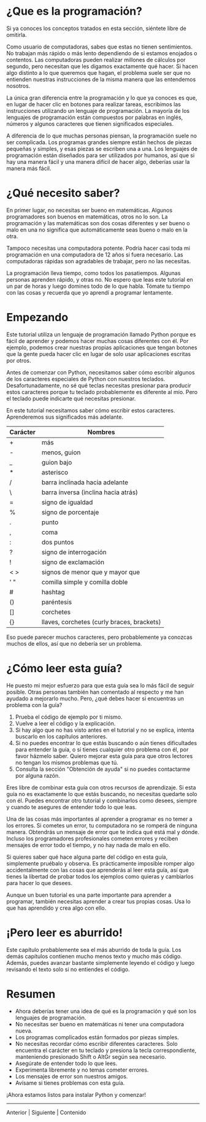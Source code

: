 # ¿Que es la programación?

Si ya conoces los conceptos tratados en esta sección, siéntete libre de omitirla.

Como usuario de computadoras, sabes que estas no tienen sentimientos. No trabajan más rápido o más lento dependiendo de si estamos enojados o contentos. Las computadoras pueden realizar millones de cálculos por segundo, pero necesitan que les digamos exactamente qué hacer. Si hacen algo distinto a lo que queremos que hagan, el problema suele ser que no entienden nuestras instrucciones de la misma manera que las entendemos nosotros.

La única gran diferencia entre la programación y lo que ya conoces es que, en lugar de hacer clic en botones para realizar tareas, escribimos las instrucciones utilizando un lenguaje de programación. La mayoría de los lenguajes de programación están compuestos por palabras en inglés, números y algunos caracteres que tienen significados especiales.

A diferencia de lo que muchas personas piensan, la programación suele no ser complicada. Los programas grandes siempre están hechos de piezas pequeñas y simples, y esas piezas se escriben una a una. Los lenguajes de programación están diseñados para ser utilizados por humanos, así que si hay una manera fácil y una manera difícil de hacer algo, deberías usar la manera más fácil.

# ¿Qué necesito saber?

En primer lugar, no necesitas ser bueno en matemáticas. Algunos programadores son buenos en matemáticas, otros no lo son. La programación y las matemáticas son dos cosas diferentes y ser bueno o malo en una no significa que automáticamente seas bueno o malo en la otra.

Tampoco necesitas una computadora potente. Podría hacer casi toda mi programación en una computadora de 12 años si fuera necesario. Las computadoras rápidas son agradables de trabajar, pero no las necesitas.

La programación lleva tiempo, como todos los pasatiempos. Algunas personas aprenden rápido, y otras no. No espero que leas este tutorial en un par de horas y luego domines todo de lo que habla. Tómate tu tiempo con las cosas y recuerda que yo aprendí a programar lentamente.

# Empezando
Este tutorial utiliza un lenguaje de programación llamado Python porque es fácil de aprender y podemos hacer muchas cosas diferentes con él. Por ejemplo, podemos crear nuestras propias aplicaciones que tengan botones que la gente pueda hacer clic en lugar de solo usar aplicaciones escritas por otros.

Antes de comenzar con Python, necesitamos saber cómo escribir algunos de los caracteres especiales de Python con nuestros teclados. Desafortunadamente, no sé qué teclas necesitas presionar para producir estos caracteres porque tu teclado probablemente es diferente al mío. Pero el teclado puede indicarte qué necesitas presionar.

En este tutorial necesitamos saber cómo escribir estos caracteres. Aprenderemos sus significados más adelante.

| Carácter | Nombres                                     |
|----------|---------------------------------------------|
| +        | más                                        |
| -        | menos, guion                               |
| _        | guion bajo                                 |
| *        | asterisco                                  |
| /        | barra inclinada hacia adelante             |
| \        | barra inversa (inclina hacia atrás)        |
| =        | signo de igualdad                          |
| %        | signo de porcentaje                        |
| .        | punto                                      |
| ,        | coma                                       |
| :        | dos puntos                                 |
| ?        | signo de interrogación                     |
| !        | signo de exclamación                       |
| < >      | signos de menor que y mayor que            |
| ' "      | comilla simple y comilla doble             |
| #        | hashtag                                    |
| ()       | paréntesis                                 |
| []       | corchetes                                  |
| {}       | llaves, corchetes (curly braces, brackets) |


Eso puede parecer muchos caracteres, pero probablemente ya conozcas muchos de ellos, así que no debería ser un problema.

# ¿Cómo leer esta guía?

He puesto mi mejor esfuerzo para que esta guía sea lo más fácil de seguir posible. Otras personas también han comentado al respecto y me han ayudado a mejorarlo mucho. Pero, ¿qué debes hacer si encuentras un problema con la guía?

1. Prueba el código de ejemplo por ti mismo.
2. Vuelve a leer el código y la explicación.
3. Si hay algo que no has visto antes en el tutorial y no se explica, intenta buscarlo en los capítulos anteriores.
4. Si no puedes encontrar lo que estás buscando o aún tienes dificultades para entender la guía, o si tienes cualquier otro problema con él, por favor házmelo saber. Quiero mejorar esta guía para que otros lectores no tengan los mismos problemas que tú.
5. Consulta la sección "Obtención de ayuda" si no puedes contactarme por alguna razón.

Eres libre de combinar esta guía con otros recursos de aprendizaje. Si esta guía no es exactamente lo que estás buscando, no necesitas quedarte solo con él. Puedes encontrar otro tutorial y combinarlos como desees, siempre y cuando te asegures de entender todo lo que leas.

Una de las cosas más importantes al aprender a programar es no temer a los errores. Si cometes un error, tu computadora no se romperá de ninguna manera. Obtendrás un mensaje de error que te indica qué está mal y dónde. Incluso los programadores profesionales cometen errores y reciben mensajes de error todo el tiempo, y no hay nada de malo en ello.

Si quieres saber qué hace alguna parte del código en esta guía, simplemente pruébalo y observa. Es prácticamente imposible romper algo accidentalmente con las cosas que aprenderás al leer esta guía, así que tienes la libertad de probar todos los ejemplos como quieras y cambiarlos para hacer lo que desees.

Aunque un buen tutorial es una parte importante para aprender a programar, también necesitas aprender a crear tus propias cosas. Usa lo que has aprendido y crea algo con ello.

# ¡Pero leer es aburrido!

Este capítulo probablemente sea el más aburrido de toda la guía. Los demás capítulos contienen mucho menos texto y mucho más código. Además, puedes avanzar bastante simplemente leyendo el código y luego revisando el texto solo si no entiendes el código.

# Resumen

- Ahora deberías tener una idea de qué es la programación y qué son los lenguajes de programación.
- No necesitas ser bueno en matemáticas ni tener una computadora nueva.
- Los programas complicados están formados por piezas simples.
- No necesitas recordar cómo escribir diferentes caracteres. Solo encuentra el carácter en tu teclado y presiona la tecla correspondiente, manteniendo presionado Shift o AltGr según sea necesario.
- Asegúrate de entender todo lo que lees.
- Experimenta libremente y no temas cometer errores.
- Los mensajes de error son nuestros amigos.
- Avísame si tienes problemas con esta guía.

¡Ahora estamos listos para instalar Python y comenzar!

***
Anterior | Siguiente | Contenido
